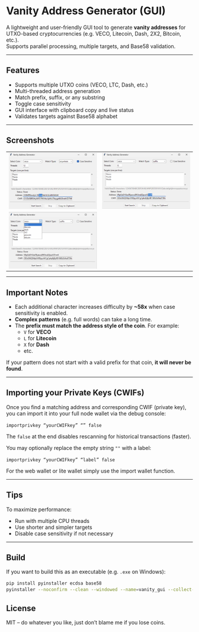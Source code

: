 # Vanity Address Generator (GUI)

A lightweight and user-friendly GUI tool to generate **vanity addresses** for UTXO-based cryptocurrencies (e.g. VECO, Litecoin, Dash, 2X2, Bitcoin, etc.).  
Supports parallel processing, multiple targets, and Base58 validation.

---

## Features

- Supports multiple UTXO coins (VECO, LTC, Dash, etc.)
- Multi-threaded address generation
- Match prefix, suffix, or any substring
- Toggle case sensitivity
- GUI interface with clipboard copy and live status
- Validates targets against Base58 alphabet

---

## Screenshots
<table>
  <tr>
    <td><img src="screenshot1.png" width="350"/></td>
    <td><img src="screenshot2.png" width="350"/></td>
  </tr>
    <td><img src="screenshot3.png" width="350"/></td>
</table>

---

## Important Notes

- Each additional character increases difficulty by **~58x** when case sensitivity is enabled.
- **Complex patterns** (e.g. full words) can take a long time.
- The **prefix must match the address style of the coin**. For example:
  - `V` for **VECO**
  - `L` for **Litecoin**
  - `X` for **Dash**
  - etc.

If your pattern does not start with a valid prefix for that coin, **it will never be found**.

---

## Importing your Private Keys (CWIFs)

Once you find a matching address and corresponding CWIF (private key), you can import it into your full node wallet via the debug console:

`importprivkey “yourCWIFkey” “” false`

The `false` at the end disables rescanning for historical transactions (faster).

You may optionally replace the empty string `""` with a label:

`importprivkey “yourCWIFkey” “label” false`

For the web wallet or lite wallet simply use the import wallet function.

---

## Tips

To maximize performance:

- Run with multiple CPU threads
- Use shorter and simpler targets 
- Disable case sensitivity if not necessary

---

## Build

If you want to build this as an executable (e.g. `.exe` on Windows):

```bash
pip install pyinstaller ecdsa base58
pyinstaller --noconfirm --clean --windowed --name=vanity_gui --collect-submodules=ecdsa --collect-submodules=base58 vanity_gui.py
```

## License

MIT – do whatever you like, just don’t blame me if you lose coins.
